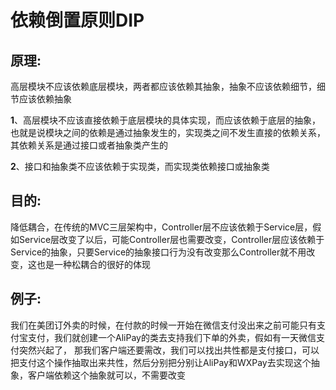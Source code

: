 # 依赖倒置原则DIP
## 原理:
高层模块不应该依赖底层模块，两者都应该依赖其抽象，抽象不应该依赖细节，细节应该依赖抽象

**1**、高层模块不应该直接依赖于底层模块的具体实现，而应该依赖于底层的抽象，也就是说模块之间的依赖是通过抽象发生的，实现类之间不发生直接的依赖关系，其依赖关系是通过接口或者抽象类产生的

**2**、接口和抽象类不应该依赖于实现类，而实现类依赖接口或抽象类
## 目的:
降低耦合，在传统的MVC三层架构中，Controller层不应该依赖于Service层，假如Service层改变了以后，可能Controller层也需要改变，Controller层应该依赖于Service的抽象，只要Service的抽象接口行为没有改变那么Controller就不用改变，这也是一种松耦合的很好的体现

## 例子:
我们在美团订外卖的时候，在付款的时候一开始在微信支付没出来之前可能只有支付宝支付，我们就创建一个AliPay的类去支持我们下单的外卖，假如有一天微信支付突然兴起了，
那我们客户端还要需改，我们可以找出共性都是支付接口，可以把支付这个操作抽取出来共性，然后分别把分别让AliPay和WXPay去实现这个抽象，客户端依赖这个抽象就可以，不需要改变
